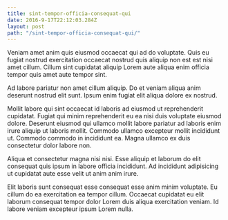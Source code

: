 ```yaml
---
title: sint-tempor-officia-consequat-qui
date: 2016-9-17T22:12:03.284Z
layout: post
path: "/sint-tempor-officia-consequat-qui/"
---
```


Veniam amet anim quis eiusmod occaecat qui ad do voluptate. Quis eu fugiat nostrud exercitation occaecat nostrud quis aliquip non est est nisi amet cillum. Cillum sint cupidatat aliquip Lorem aute aliqua enim officia tempor quis amet aute tempor sint.

Ad labore pariatur non amet cillum aliquip. Do et veniam aliqua anim deserunt nostrud elit sunt. Ipsum enim fugiat elit aliqua dolore ex nostrud.

Mollit labore qui sint occaecat id laboris ad eiusmod ut reprehenderit cupidatat. Fugiat qui minim reprehenderit eu ea nisi duis voluptate eiusmod dolore. Deserunt eiusmod qui ullamco mollit labore pariatur ad laboris enim irure aliquip ut laboris mollit. Commodo ullamco excepteur mollit incididunt ut. Commodo commodo in incididunt ea. Magna ullamco ex duis consectetur dolor labore non.

Aliqua et consectetur magna nisi nisi. Esse aliquip et laborum do elit consequat quis ipsum in labore officia incididunt. Ad incididunt adipisicing ut cupidatat aute esse velit ut anim anim irure.

Elit laboris sunt consequat esse consequat esse anim minim voluptate. Eu cillum do ea exercitation ea tempor cillum. Occaecat cupidatat eu elit laborum consequat tempor dolor Lorem duis aliqua exercitation veniam. Id labore veniam excepteur ipsum Lorem nulla.